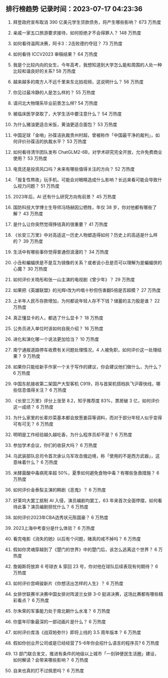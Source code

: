 
## 排行榜趋势 记录时间：2023-07-17 04:23:36
  
  1. 拜登政府宣布取消 390 亿美元学生贷款债务，将产生哪些影响？ 673 万热度
    
  2. 亲戚一家五口旅游要求接待，如何拒绝才不会得罪人？ 148 万热度
    
  3. 如何看待温网决赛，阿卡3：2击败德约夺冠？ 73 万热度
    
  4. 如何看待 ICCV2023 审稿结果？ 64 万热度
    
  5. 我是个比较内向的女生，今年高考，我想知道到大学怎么能和周围的人处一种比较和谐良好的关系? 58 万热度
    
  6. 越来越多的南方人不远千里来东北拍视频，这说明什么？ 56 万热度
    
  7. 你见过最冷静的人是怎么样的？ 55 万热度
    
  8. 请问北大物理系毕业前景怎么样? 54 万热度
    
  9. 被临床医学录取了，大学生活中要注意什么？ 54 万热度
    
  10. 为什么猪油更适合米饭，黄油更适合面包？ 53 万热度
    
  11. 中国足球「金哨」孙葆洁执裁贵州村超，曾被称作「中国最干净的裁判」，如何评价孙葆洁的执裁水平？ 53 万热度
    
  12. 如何看待清华团队发布 ChatGLM2-6B，对学术研究完全开放，允许免费商业使用？ 53 万热度
    
  13. 电竞还是投资风口吗？未来有哪些值得关注的方向？ 52 万热度
    
  14. 「报复性熬夜」玩手机，可能会对眼睛造成什么影响？长远来看可能会导致什么视力问题？ 51 万热度
    
  15. 2023年后，AI 还有什么研究方向有前景？ 45 万热度
    
  16. 国防科技大学博士生导师冯旸赫因公牺牲，年仅 38 岁，你对他都有哪些了解？ 43 万热度
    
  17. 是什么让你突然觉得挣钱真的很重要？ 41 万热度
    
  18. 《长安三万里》中对高适这一历史人物塑造得如何？历史上的高适是什么样的？ 39 万热度
    
  19. 生活中有哪些事你觉得普通但浪漫的？ 34 万热度
    
  20. 小丑和蝙蝠侠是不是互为镜像的关系？或者说小丑是否可以理解为是蝙蝠侠的心魔？ 30 万热度
    
  21. 如何评价关晓彤和张一山主演的电视剧《曾少年》？ 29 万热度
    
  22. 如果把《英雄联盟》的光辉r改为吟唱十秒但伤害翻5倍是否超模？ 27 万热度
    
  23. 上半年人民币存款增加，为何都说年轻人存不下钱？储蓄的主力股是谁？ 22 万热度
    
  24. 真正懂显卡的人，都选了什么显卡？ 18 万热度
    
  25. 公务员进入单位时该如何自我介绍？ 16 万热度
    
  26. 进化和演化哪一个说法更加恰当？ 10 万热度
    
  27. 南宁通报道路停车收费有关问题处理情况，4 人被免职，如何评价这一处理结果？ 9 万热度
    
  28. 如果你只能给新手作家一个关于写作的建议，你会建议他们做什么，为什么？ 6 万热度
    
  29. 中国东航接收第二架国产大型客机 C919，将与首架机搭档执飞沪蓉快线，哪些信息值得关注？ 6 万热度
    
  30. 《长安三万里》评分上涨至 8.2，知乎推荐度 83%，票房破 3 亿，如何评价这一成绩？ 6 万热度
    
  31. 为什么家里的长辈炒菜基本都会放葱姜蒜等调料，而对于部分年轻人似乎变得可有可无？ 6 万热度
    
  32. 明明是工作经验越久越吃香，为什么程序员却不是？ 6 万热度
    
  33. 参加学术会议，你们的收获大吗？ 6 万热度
    
  34. 乌武装部队总司令首次承认乌军攻击俄边境，称「使用的不是西方武器」，这意味着什么？ 6 万热度
    
  35. 米酵菌酸中毒病死率超 50%，夏季如何避免食物中毒？有哪些急救措施？ 6 万热度
    
  36. 如何评价金泰梨主演的韩剧《恶鬼》？ 6 万热度
    
  37. 好莱坞大罢工抵制 AI 入侵，演员编剧均罢工，63 年来首次全面停摆，如何看待此事？演员编剧担忧什么？ 6 万热度
    
  38. 如何评价2023年CBA选秀状元陈国豪？ 6 万热度
    
  39. 2023上海中考查分是什么体验？ 6 万热度
    
  40. 看完电影《消失的她》以后有个问题，赌真的戒不掉吗？ 6 万热度
    
  41. 假如你灵魂穿越到了《楚门的世界》中的楚门后，该怎么逃离这个世界？ 6 万热度
    
  42. 詹姆斯将放弃 6 号球衣 & 穿回 23 号，你对他在球队后续表现有何期待？ 6 万热度
    
  43. 如何评价宫崎骏新片《你想活出怎样的人生》？ 6 万热度
    
  44. 女排世联赛半决赛中国女排对阵波兰女排 3-0  挺进决赛，这场比赛都有哪些精彩看点？ 6 万热度
    
  45. 尔朱荣的军事能力处于南北朝什么水准？ 6 万热度
    
  46. 你童年印象最深的一部动画片是什么？ 6 万热度
    
  47. 如何评价库洛《战双帕弥什》即将上线的 3.5 周年版本？ 6 万热度
    
  48. 假如你创业开公司或是已经经营了5-6年你会招什么语言的程序员? 6 万热度
    
  49. 13 部门联合发文，推进有条件的地级以上城市「一刻钟便民生活圈」建设，如何解读？会带来哪些影响？ 6 万热度
    
  50. 自来也真的打不过佩恩吗？ 6 万热度
    